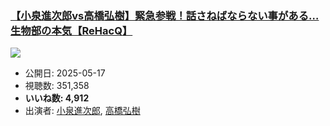 ### [【小泉進次郎vs高橋弘樹】緊急参戦！話さねばならない事がある…生物部の本気【ReHacQ】](https://www.youtube.com/watch?v=_CxCW7stKT8)
[![](https://img.youtube.com/vi/_CxCW7stKT8/sddefault.jpg)](https://www.youtube.com/watch?v=_CxCW7stKT8)
-   公開日: 2025-05-17
-   視聴数: 351,358
-   **いいね数: 4,912**
-   出演者: [小泉進次郎](/rehacq_fan/people/小泉進次郎 "wikilink"), [高橋弘樹](/rehacq_fan/people/高橋弘樹 "wikilink")

